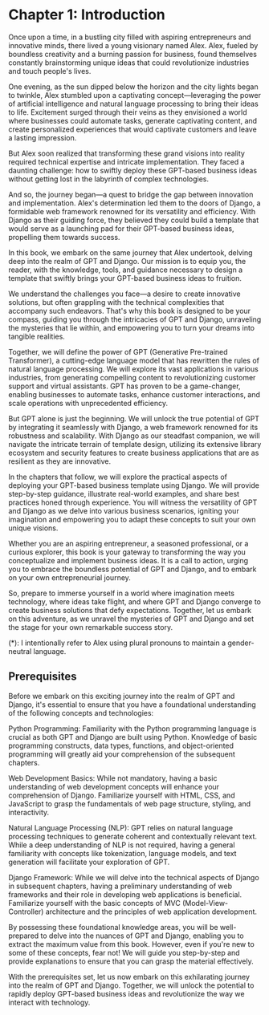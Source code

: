 # Chapter 1: Introduction

Once upon a time, in a bustling city filled with aspiring entrepreneurs and innovative minds, there lived a young visionary named Alex. Alex, fueled by boundless creativity and a burning passion for business, found themselves constantly brainstorming unique ideas that could revolutionize industries and touch people's lives.

One evening, as the sun dipped below the horizon and the city lights began to twinkle, Alex stumbled upon a captivating concept—leveraging the power of artificial intelligence and natural language processing to bring their ideas to life. Excitement surged through their veins as they envisioned a world where businesses could automate tasks, generate captivating content, and create personalized experiences that would captivate customers and leave a lasting impression.

But Alex soon realized that transforming these grand visions into reality required technical expertise and intricate implementation. They faced a daunting challenge: how to swiftly deploy these GPT-based business ideas without getting lost in the labyrinth of complex technologies.

And so, the journey began—a quest to bridge the gap between innovation and implementation. Alex's determination led them to the doors of Django, a formidable web framework renowned for its versatility and efficiency. With Django as their guiding force, they believed they could build a template that would serve as a launching pad for their GPT-based business ideas, propelling them towards success.

In this book, we embark on the same journey that Alex undertook, delving deep into the realm of GPT and Django. Our mission is to equip you, the reader, with the knowledge, tools, and guidance necessary to design a template that swiftly brings your GPT-based business ideas to fruition.

We understand the challenges you face—a desire to create innovative solutions, but often grappling with the technical complexities that accompany such endeavors. That's why this book is designed to be your compass, guiding you through the intricacies of GPT and Django, unraveling the mysteries that lie within, and empowering you to turn your dreams into tangible realities.

Together, we will define the power of GPT (Generative Pre-trained Transformer), a cutting-edge language model that has rewritten the rules of natural language processing. We will explore its vast applications in various industries, from generating compelling content to revolutionizing customer support and virtual assistants. GPT has proven to be a game-changer, enabling businesses to automate tasks, enhance customer interactions, and scale operations with unprecedented efficiency.

But GPT alone is just the beginning. We will unlock the true potential of GPT by integrating it seamlessly with Django, a web framework renowned for its robustness and scalability. With Django as our steadfast companion, we will navigate the intricate terrain of template design, utilizing its extensive library ecosystem and security features to create business applications that are as resilient as they are innovative.

In the chapters that follow, we will explore the practical aspects of deploying your GPT-based business template using Django. We will provide step-by-step guidance, illustrate real-world examples, and share best practices honed through experience. You will witness the versatility of GPT and Django as we delve into various business scenarios, igniting your imagination and empowering you to adapt these concepts to suit your own unique visions.

Whether you are an aspiring entrepreneur, a seasoned professional, or a curious explorer, this book is your gateway to transforming the way you conceptualize and implement business ideas. It is a call to action, urging you to embrace the boundless potential of GPT and Django, and to embark on your own entrepreneurial journey.

So, prepare to immerse yourself in a world where imagination meets technology, where ideas take flight, and where GPT and Django converge to create business solutions that defy expectations. Together, let us embark on this adventure, as we unravel the mysteries of GPT and Django and set the stage for your own remarkable success story.

(*): I intentionally refer to Alex using plural pronouns to maintain a gender-neutral language.

## Prerequisites

Before we embark on this exciting journey into the realm of GPT and Django, it's essential to ensure that you have a foundational understanding of the following concepts and technologies:

Python Programming: Familiarity with the Python programming language is crucial as both GPT and Django are built using Python. Knowledge of basic programming constructs, data types, functions, and object-oriented programming will greatly aid your comprehension of the subsequent chapters.

Web Development Basics: While not mandatory, having a basic understanding of web development concepts will enhance your comprehension of Django. Familiarize yourself with HTML, CSS, and JavaScript to grasp the fundamentals of web page structure, styling, and interactivity.

Natural Language Processing (NLP): GPT relies on natural language processing techniques to generate coherent and contextually relevant text. While a deep understanding of NLP is not required, having a general familiarity with concepts like tokenization, language models, and text generation will facilitate your exploration of GPT.

Django Framework: While we will delve into the technical aspects of Django in subsequent chapters, having a preliminary understanding of web frameworks and their role in developing web applications is beneficial. Familiarize yourself with the basic concepts of MVC (Model-View-Controller) architecture and the principles of web application development.

By possessing these foundational knowledge areas, you will be well-prepared to delve into the nuances of GPT and Django, enabling you to extract the maximum value from this book. However, even if you're new to some of these concepts, fear not! We will guide you step-by-step and provide explanations to ensure that you can grasp the material effectively.

With the prerequisites set, let us now embark on this exhilarating journey into the realm of GPT and Django. Together, we will unlock the potential to rapidly deploy GPT-based business ideas and revolutionize the way we interact with technology.